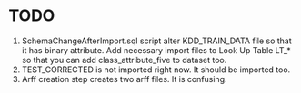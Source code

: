 TODO
=====

1. SchemaChangeAfterImport.sql script alter KDD_TRAIN_DATA file so that it has binary attribute. Add necessary import files to Look Up Table LT_* so that you can add class_attribute_five to dataset too.
2. TEST_CORRECTED is not imported right now. It should be imported too.
3. Arff creation step creates two arff files. It is confusing. 
